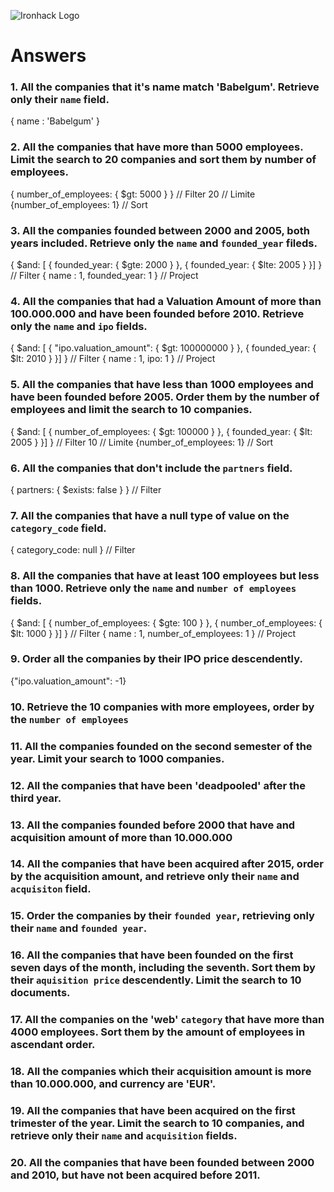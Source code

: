 ![Ironhack Logo](https://i.imgur.com/1QgrNNw.png)

# Answers

### 1. All the companies that it's name match 'Babelgum'. Retrieve only their `name` field.

{ name :  'Babelgum' }

### 2. All the companies that have more than 5000 employees. Limit the search to 20 companies and sort them by **number of employees**.

{ number_of_employees: { $gt: 5000 } }  // Filter
20 // Limite
{number_of_employees: 1}  // Sort


### 3. All the companies founded between 2000 and 2005, both years included. Retrieve only the `name` and `founded_year` fileds.

{ $and: [ { founded_year: { $gte: 2000 }  }, { founded_year: { $lte: 2005 } }] }  // Filter
{ name : 1, founded_year: 1 } // Project

### 4. All the companies that had a Valuation Amount of more than 100.000.000 and have been founded before 2010. Retrieve only the `name` and `ipo` fields.

{ $and: [ { "ipo.valuation_amount": { $gt: 100000000  }  }, { founded_year: { $lt: 2010 } }] }  // Filter
{ name : 1, ipo: 1 } // Project

### 5. All the companies that have less than 1000 employees and have been founded before 2005. Order them by the number of employees and limit the search to 10 companies.

{ $and: [ { number_of_employees: { $gt: 100000  }  }, { founded_year: { $lt: 2005 } }] }  // Filter
10 // Limite
{number_of_employees: 1}  // Sort

### 6. All the companies that don't include the `partners` field.

{ partners: { $exists: false } }  // Filter

### 7. All the companies that have a null type of value on the `category_code` field.

{ category_code: null } // Filter

### 8. All the companies that have at least 100 employees but less than 1000. Retrieve only the `name` and `number of employees` fields.

{ $and: [ { number_of_employees: { $gte: 100  }  }, { number_of_employees: { $lt: 1000 } }] } // Filter
{ name : 1, number_of_employees: 1 } // Project


### 9. Order all the companies by their IPO price descendently.

{"ipo.valuation_amount": -1}

### 10. Retrieve the 10 companies with more employees, order by the `number of employees`

<!-- Your Code Goes Here -->

### 11. All the companies founded on the second semester of the year. Limit your search to 1000 companies.

<!-- Your Code Goes Here -->

### 12. All the companies that have been 'deadpooled' after the third year.

<!-- Your Code Goes Here -->

### 13. All the companies founded before 2000 that have and acquisition amount of more than 10.000.000

<!-- Your Code Goes Here -->

### 14. All the companies that have been acquired after 2015, order by the acquisition amount, and retrieve only their `name` and `acquisiton` field.

<!-- Your Code Goes Here -->

### 15. Order the companies by their `founded year`, retrieving only their `name` and `founded year`.

<!-- Your Code Goes Here -->

### 16. All the companies that have been founded on the first seven days of the month, including the seventh. Sort them by their `aquisition price` descendently. Limit the search to 10 documents.

<!-- Your Code Goes Here -->

### 17. All the companies on the 'web' `category` that have more than 4000 employees. Sort them by the amount of employees in ascendant order.

<!-- Your Code Goes Here -->

### 18. All the companies which their acquisition amount is more than 10.000.000, and currency are 'EUR'.

<!-- Your Code Goes Here -->

### 19. All the companies that have been acquired on the first trimester of the year. Limit the search to 10 companies, and retrieve only their `name` and `acquisition` fields.

<!-- Your Code Goes Here -->

### 20. All the companies that have been founded between 2000 and 2010, but have not been acquired before 2011.

<!-- Your Code Goes Here -->
